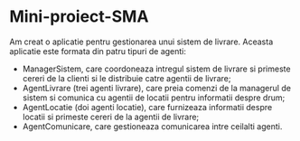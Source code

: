 # Mini-proiect-SMA
Am creat o aplicatie pentru gestionarea unui sistem de livrare.
Aceasta aplicatie este formata din patru tipuri de agenti:
- ManagerSistem, care coordoneaza intregul sistem de livrare si primeste cereri de la clienti si le distribuie catre agentii de livrare;
- AgentLivrare (trei agenti livrare), care preia comenzi de la managerul de sistem si comunica cu agentii de locatii pentru informatii despre drum;
- AgentLocatie (doi agenti locatie), care furnizeaza informatii despre locatii si primeste cereri de la agentii de livrare;
- AgentComunicare, care gestioneaza comunicarea intre ceilalti agenti.
